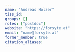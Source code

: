 ```yaml
---
name: "Andreas Holzer"
tiss_id: 
groups: []
roles: ["postdoc"]
website: "https://forsyte.at"
email: "name@forsyte.at"
former_member: true
citation_aliases:
---
```


<!--
Your custom content goes here.
-->